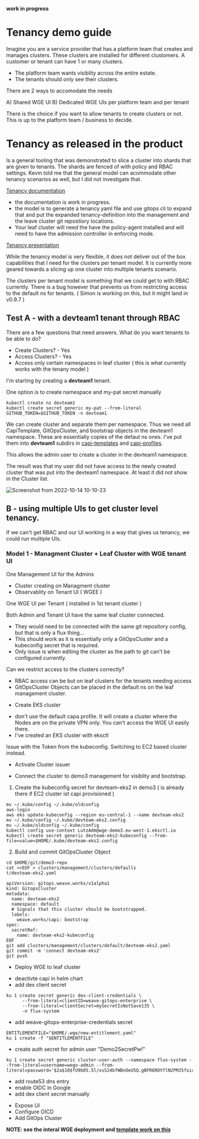 **work in progress**

# Tenancy demo guide

Imagine you are a service provider that has a platform team that creates and manages clusters. These clusters are installed for different clustomers. A customer or tenant can have 1 or many clusters. 

* The platform team wants visiblity across the entire estate. 
* The tenants should only see their clusters.

There are 2 ways to accomodate the needs 

A) Shared WGE UI
B) Dedicated WGE UIs per platform team and per tenant

There is the choice if you want to allow tenants to create clusters or not. This is up to the platform team / business to decide.

# Tenancy as released in the product

Is a general tooling that was demonstrated to slice a cluster into shards that are given to tenants. The shards are fenced of with policy and RBAC settings. Kevin told me that the general model can acommodate other tenancy scenarios as well, but I did not investigate that.

[Tenancy documentation](https://docs.gitops.weave.works/docs/enterprise/multi-tenancy/)
- the documentation is work in progress.
- the model is to generate a tenancy.yaml file and use gitops cli to expand that and put the expanded tenancy-definition into the management and the leave cluster git repostiory locations.
- Your leaf cluster will need the have the policy-agent installed and will need to have the admission controller in enforcing mode.

[Tenancy presentation](https://docs.google.com/presentation/d/1deuqVlg2UEhda9_z3FVW61xWBENCWP-c0VLMk7VUCh4/edit#slide=id.gf40d68bd3d_4_0)

While the tenancy model is very flexible, it does not deliver out of the box capabilities that I need for the clusters per tenant model. It is currently more geared towards a slicing up one cluster into multiple tenants scenario.

The clusters per tenant model is something that we could get to with RBAC currently. There is a bug however that prevents us from restricting access to the default ns for tenants. ( Simon is working on this, but it might land in v0.9.7  )

## Test A - with a devteam1 tenant through RBAC

There are a few questions that need answers. What do you want tenants to be able to do?

* Create Clusters? - Yes
* Access Clusters? - Yes
* Access only certain namespaces in leaf cluster ( this is what currently works with the tenany model )

I'm starting by creating a **devteam1** tenant. 

One option is to create namespace and my-pat secret manually
```
kubectl create ns devteam1
kubectl create secret generic my-pat --from-literal GITHUB_TOKEN=$GITHUB_TOKEN -n devteam1
```

We can create cluster and separate them per namespace. Thus we need all CapiTemplate, GitOpsCluster, and bootstrap objects in the devteam1 namespace. These are essentially copies of the defaut ns ones. I've put them into **devteam1** subdirs in [capi-templates](https://github.com/weavegitops/demo3-repo/tree/main/weave-gitops-platform/capi-templates/devteam1) and [capi-profiles](https://github.com/weavegitops/demo3-repo/tree/main/weave-gitops-platform/capi-profiles/devteam1).

This allows the admin user to create a cluster in the devteam1 namespace. 

The result was that my user did not have access to the newly created cluster that was put into the devteam1 namespace. At least it did not show in the Cluster list. 

![Screenshot from 2022-10-14 10-10-23](https://user-images.githubusercontent.com/2788194/195808620-f1a4bd6f-a8bb-441b-84e6-1c50d57fcce6.png)

## B - using multiple UIs to get cluster level tenancy.

If we can't get RBAC and our UI working in a way that gives us tenancy, we could run multiple UIs.

### Model 1 - Managment Cluster + Leaf Cluster with WGE tenant UI

One Management UI for the Admins
- Cluster creating on Managment cluster
- Observablity on Tenant UI ( WGEE )

One WGE UI per Tenant ( installed in 1st tenant cluster )

Both Admin and Tenant UI have the same leaf cluster connected.
- They would need to be connected with the same git repository config, but that is only a flux thing...
- This should work as it is essentially only a GitOpsCluster and a kubeconfig secret that is required.
- Only issue is when editing the cluster as the path to git can't be configured currently.

Can we restrict access to the clusters correctly?
- RBAC access can be but on leaf clusters for the tenants needing access
- GitOpsCluster Objects can be placed in the default ns on the leaf management cluster.

* Create EKS cluster
- don't use the default capa profile. It will create a cluster where the Nodes are on the private VPN only. You can't access the WGE UI easily there.
- I've created an EKS cluster with eksctl

Issue with the Token from the kubeconfig. Switching to EC2 based cluster instead.

* Activate Cluster issuer
- Connect the cluster to demo3 management for visiblity and bootstrap.

1. Create the kubeconfig secret for devteam-eks2 in demo3 ( is already there if EC2 cluster ist capi provisioned )
```
mv ~/.kube/config ~/.kube/oldconfig
aws-login
aws eks update-kubeconfig --region eu-central-1 --name devteam-eks2
mv ~/.kube/config ~/.kube/devteam-eks2.config
mv ~/.kube/oldconfig ~/.kube/config
kubectl config use-context LutzAdm@wge-demo3.eu-west-1.eksctl.io
kubectl create secret generic devteam-eks2-kubeconfig --from-file=value=$HOME/.kube/devteam-eks2.config
```

2. Build and commit GitOpsCluster Object 
```
cd $HOME/git/demo3-repo
cat <<EOF > clusters/management/clusters/defaulls
t/devteam-eks2.yaml

apiVersion: gitops.weave.works/v1alpha1
kind: GitopsCluster
metadata:
  name: devteam-eks2
  namespace: default
  # Signals that this cluster should be bootstrapped.
  labels:
    weave.works/capi: bootstrap
spec:
  secretRef:
    name: devteam-eks2-kubeconfig
EOF
git add clusters/management/clusters/default/devteam-eks2.yaml
git commit -m 'connect devteam-eks2'
git push
```

* Deploy WGE to leaf cluster

- deactivte capi in helm chart
- add dex client secret
```
ku 1 create secret generic dex-client-credentials \
      --from-literal=clientID=weave-gitops-enterprise \
      --from-literal=clientSecret=mySecretIsNotSave135 \
      -n flux-system
```
- add weave-gitops-enterprise-credentials secret
```
ENTITLEMENTFILE="$HOME/.wge/new-entitlement.yaml"
ku 1 create -f "$ENTITLEMENTFILE"
```
- create auth secret for admin user "Demo2SecretPw!"
```
ku 1 create secret generic cluster-user-auth --namespace flux-system --from-literal=username=wego-admin --from-literal=password='$2a$10$fU9b05.5l/xsS24bfWBnOeU5Q.gBFR6ROtYlN2PMJ5foicpaBxusC'
```
- add route53 dns entry
- enable OIDC in Google
- add dex client secret manually

* Expose UI
* Configure OICD
* Add GitOps Cluster

**NOTE: see the interal WGE deployment and [template work on this](https://github.com/weaveworks/corp-fleet/blob/main/templates/bases/eks_machinedeployment_wge_external_repo/eks_cluster.yaml)**
